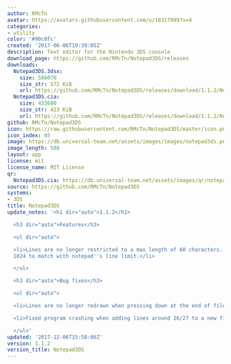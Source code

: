 ```yaml
---
author: RMcTn
avatar: https://avatars.githubusercontent.com/u/18317099?v=4
categories:
- utility
color: '#90c0fc'
created: '2017-06-06T19:39:05Z'
description: Text editor for the Nintendo 3DS console
download_page: https://github.com/RMcTn/Notepad3DS/releases
downloads:
  Notepad3DS.3dsx:
    size: 586076
    size_str: 572 KiB
    url: https://github.com/RMcTn/Notepad3DS/releases/download/1.1.2/Notepad3DS.3dsx
  Notepad3DS.cia:
    size: 433600
    size_str: 423 KiB
    url: https://github.com/RMcTn/Notepad3DS/releases/download/1.1.2/Notepad3DS.cia
github: RMcTn/Notepad3DS
icon: https://raw.githubusercontent.com/RMcTn/Notepad3DS/master/icon.png
icon_index: 65
image: https://db.universal-team.net/assets/images/images/notepad3ds.png
image_length: 588
layout: app
license: mit
license_name: MIT License
qr:
  Notepad3DS.cia: https://db.universal-team.net/assets/images/qr/notepad3ds-cia.png
source: https://github.com/RMcTn/Notepad3DS
systems:
- 3DS
title: Notepad3DS
update_notes: '<h1 dir="auto">1.1.2</h1>

  <h3 dir="auto">Features</h3>

  <ul dir="auto">

  <li>Lines are no longer restricted to a max length of 60 characters. Increased to
  1024 to match with notepad''s line limit.</li>

  </ul>

  <h3 dir="auto">Bug fixes</h3>

  <ul dir="auto">

  <li>Lines are no longer redrawn when pressing down at the end of file.</li>

  <li>Fixed program crashing when adding lines around 26/27 to a new file.</li>

  </ul>'
updated: '2017-12-06T15:58:06Z'
version: 1.1.2
version_title: Notepad3DS
---
```

